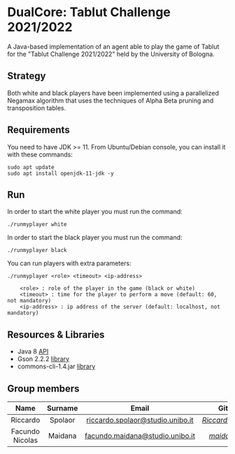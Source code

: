 # DualCore: Tablut Challenge 2021/2022

A Java-based implementation of an agent able to play the game of Tablut for the "Tablut Challenge 2021/2022" held by the University of Bologna.

## Strategy

Both white and black players have been implemented using a parallelized Negamax algorithm that uses the techniques of Alpha Beta pruning and transposition tables.

## Requirements

You need to have JDK >= 11. From Ubuntu/Debian console, you can install it with these commands:
```console
sudo apt update
sudo apt install openjdk-11-jdk -y
```

## Run
In order to start the white player you must run the command:
```console
./runmyplayer white
```
In order to start the black player you must run the command:
```console
./runmyplayer black
```
You can run players with extra parameters:
```console
./runmyplayer <role> <timeout> <ip-address>
    
    <role> : role of the player in the game (black or white)
    <timeout> : time for the player to perform a move (default: 60, not mandatory)
    <ip-address> : ip address of the server (default: localhost, not mandatory)
```


## Resources & Libraries

* Java 8 [API](https://docs.oracle.com/javase/8/docs/api/)
* Gson 2.2.2 [library](https://www.javadoc.io/doc/com.google.code.gson/gson/2.2.2/com/google/gson/Gson.html)
* commons-cli-1.4.jar [library](https://mvnrepository.com/artifact/commons-cli/commons-cli/1.4)

## Group members
 |        Name       |  Surname  |              Email               |                         Github                          |
 | :---------------: | :-------: | :------------------------------: | :-----------------------------------------------------: |
 |      Riccardo     |  Spolaor  | riccardo.spolaor@studio.unibo.it | [_RiccardoSpolaor_](https://github.com/RiccardoSpolaor) |         
 |  Facundo Nicolas  |  Maidana  | facundo.maidana@studio.unibo.it  |      [_maidacundo_](https://github.com/maidacundo)      |